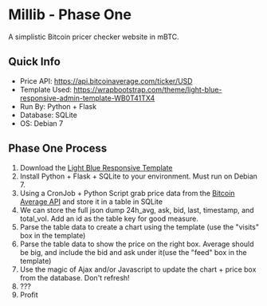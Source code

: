 Millib - Phase One
======
A simplistic Bitcoin pricer checker website in mBTC.

## Quick Info
* Price API: https://api.bitcoinaverage.com/ticker/USD
* Template Used: https://wrapbootstrap.com/theme/light-blue-responsive-admin-template-WB0T41TX4
* Run By: Python + Flask
* Database: SQLite
* OS: Debian 7 

## Phase One Process
1. Download the [Light Blue Responsive Template](https://wrapbootstrap.com/theme/light-blue-responsive-admin-template-WB0T41TX4)
2. Install Python + Flask + SQLite to your environment. Must run on Debian 7.
3. Using a CronJob + Python Script grab price data from the [Bitcoin Average API](https://api.bitcoinaverage.com/ticker/USD) and store it in a table in SQLite
4. We can store the full json dump 24h_avg, ask, bid, last, timestamp, and total_vol. Add an id as the table key for good measure.
5. Parse the table data to create a chart using the template (use the "visits" box in the template)
6. Parse the table data to show the price on the right box. Average should be big, and include the bid and ask under  it(use the "feed" box in the template)
7. Use the magic of Ajax and/or Javascript to update the chart + price box from the database. Don't refresh!
8. ???
9. Profit
